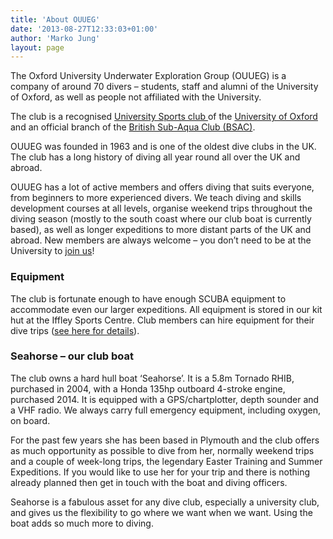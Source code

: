 ```yaml
---
title: 'About OUUEG'
date: '2013-08-27T12:33:03+01:00'
author: 'Marko Jung'
layout: page
---
```


The Oxford University Underwater Exploration Group (OUUEG) is a company of around 70 divers – students, staff and alumni of the University of Oxford, as well as people not affiliated with the University.

The club is a recognised [University Sports club ](https://www.sport.ox.ac.uk/underwater-exploration) of the [University of Oxford](http://www.ox.ac.uk) and an official branch of the [British Sub-Aqua Club (BSAC)](http://www.bsac.com/).

OUUEG was founded in 1963 and is one of the oldest dive clubs in the UK. The club has a long history of diving all year round all over the UK and abroad.

OUUEG has a lot of active members and offers diving that suits everyone, from beginners to more experienced divers. We teach diving and skills development courses at all levels, organise weekend trips throughout the diving season (mostly to the south coast where our club boat is currently based), as well as longer expeditions to more distant parts of the UK and abroad. New members are always welcome – you don’t need to be at the University to [join us](/membership/join)!

### Equipment

The club is fortunate enough to have enough SCUBA equipment to accommodate even our larger expeditions. All equipment is stored in our kit hut at the Iffley Sports Centre. Club members can hire equipment for their dive trips ([see here for details](/diving/club-equipment)).

### Seahorse – our club boat

The club owns a hard hull boat ‘Seahorse’. It is a 5.8m Tornado RHIB, purchased in 2004, with a Honda 135hp outboard 4-stroke engine, purchased 2014. It is equipped with a GPS/chartplotter, depth sounder and a VHF radio. We always carry full emergency equipment, including oxygen, on board.

For the past few years she has been based in Plymouth and the club offers as much opportunity as possible to dive from her, normally weekend trips and a couple of week-long trips, the legendary Easter Training and Summer Expeditions. If you would like to use her for your trip and there is nothing already planned then get in touch with the boat and diving officers.

Seahorse is a fabulous asset for any dive club, especially a university club, and gives us the flexibility to go where we want when we want. Using the boat adds so much more to diving.

